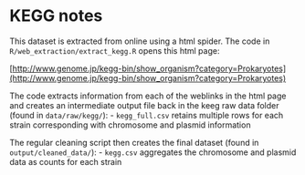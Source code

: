 # KEGG notes

This dataset is extracted from online using a html spider. The code in `R/web_extraction/extract_kegg.R` opens this html page: 

[http://www.genome.jp/kegg-bin/show_organism?category=Prokaryotes](http://www.genome.jp/kegg-bin/show_organism?category=Prokaryotes)

The code extracts information from each of the weblinks in the html page and creates an intermediate output file back in the keeg raw data folder (found in `data/raw/kegg/`):
	- `kegg_full.csv` retains multiple rows for each strain corresponding with chromosome and plasmid information

The regular cleaning script then creates the final dataset (found in `output/cleaned_data/`):
	- `kegg.csv` aggregates the chromosome and plasmid data as counts for each strain 
